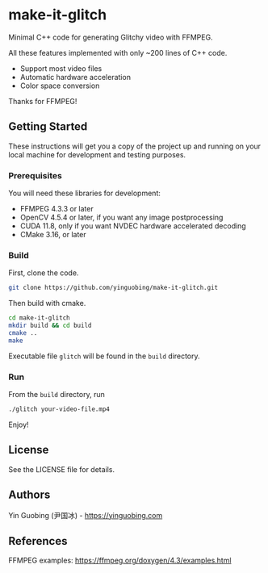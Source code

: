 # make-it-glitch
Minimal C++ code for generating Glitchy video with FFMPEG.

All these features implemented with only ~200 lines of C++ code.
- Support most video files
- Automatic hardware acceleration
- Color space conversion

Thanks for FFMPEG!

## Getting Started

These instructions will get you a copy of the project up and running on your local machine for development and testing purposes.

### Prerequisites
You will need these libraries for development:
- FFMPEG 4.3.3 or later
- OpenCV 4.5.4 or later, if you want any image postprocessing
- CUDA 11.8, only if you want NVDEC hardware accelerated decoding
- CMake 3.16, or later

### Build
First, clone the code.
```bash
git clone https://github.com/yinguobing/make-it-glitch.git
```

Then build with cmake.
```bash
cd make-it-glitch
mkdir build && cd build
cmake ..
make
```

Executable file `glitch` will be found in the `build` directory.

### Run
From the `build` directory, run
```bash
./glitch your-video-file.mp4
```

Enjoy!

## License
See the LICENSE file for details.

## Authors
Yin Guobing (尹国冰) - https://yinguobing.com

## References
FFMPEG examples: https://ffmpeg.org/doxygen/4.3/examples.html
